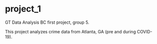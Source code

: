 # project_1
GT Data Analysis BC first project, group 5.

This project analyzes crime data from Atlanta, GA (pre and during COVID-19).
